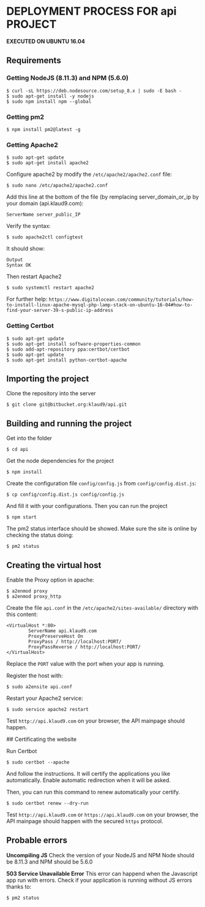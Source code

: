 # DEPLOYMENT PROCESS FOR api PROJECT
**EXECUTED ON UBUNTU 16.04**

## Requirements

### Getting NodeJS (8.11.3) and NPM (5.6.0)

```
$ curl -sL https://deb.nodesource.com/setup_8.x | sudo -E bash -
$ sudo apt-get install -y nodejs
$ sudo npm install npm --global
```

### Getting pm2

```
$ npm install pm2@latest -g
```

### Getting Apache2

```
$ sudo apt-get update
$ sudo apt-get install apache2
```

Configure apache2 by modify the `/etc/apache2/apache2.conf` file:

```
$ sudo nano /etc/apache2/apache2.conf
```

Add this line at the bottom of the file (by remplacing server_domain_or_ip by your domain (api.klaud9.com):

```
ServerName server_public_IP
```

Verify the syntax:

```
$ sudo apache2ctl configtest
```

It should show:

```
Output
Syntax OK
```

Then restart Apache2

```
$ sudo systemctl restart apache2
```

For further help: `https://www.digitalocean.com/community/tutorials/how-to-install-linux-apache-mysql-php-lamp-stack-on-ubuntu-16-04#how-to-find-your-server-39-s-public-ip-address`

### Getting Certbot

```
$ sudo apt-get update
$ sudo apt-get install software-properties-common
$ sudo add-apt-repository ppa:certbot/certbot
$ sudo apt-get update
$ sudo apt-get install python-certbot-apache 
```

## Importing the project

Clone the repository into the server

```
$ git clone git@bitbucket.org:klaud9/api.git
```

## Building and running the project

Get into the folder

```
$ cd api
```

Get the node dependencies for the project

```
$ npm install
```

Create the configuration file `config/config.js` from `config/config.dist.js`:

```
$ cp config/config.dist.js config/config.js
```

And fill it with your configurations.
Then you can run the project

```
$ npm start
```

The pm2 status interface should be showed.
Make sure the site is online by checking the status doing:

```
$ pm2 status
```

## Creating the virtual host

Enable the Proxy option in apache:

```
$ a2enmod proxy
$ a2enmod proxy_http
```

Create the file `api.conf` in the `/etc/apache2/sites-available/` directory with this content:

```
<VirtualHost *:80>
        ServerName api.klaud9.com
        ProxyPreserveHost On
        ProxyPass / http://localhost:PORT/
        ProxyPassReverse / http://localhost:PORT/
</VirtualHost>

```
Replace the `PORT` value with the port when your app is running.

Register the host with:

```
$ sudo a2ensite api.conf
```

Restart your Apache2 service:

```
$ sudo service apache2 restart
```

Test `http://api.klaud9.com` on your browser, the API mainpage should happen.

## Certificating the website

Run Certbot

```
$ sudo certbot --apache
```

And follow the instructions. It will certify the applications you like automatically. Enable automatic redirection when it will be asked.

Then, you can run this command to renew automatically your certify.

```
$ sudo certbot renew --dry-run
```

Test `http://api.klaud9.com` or `https://api.klaud9.com` on your browser, the API mainpage should happen with the secured `https` protocol.

## Probable errors

**Uncompiling JS**
Check the version of your NodeJS and NPM
Node should be 8.11.3 and NPM should be 5.6.0

**503 Service Unavailable Error**
This error can happend when the Javascript app run with errors. Check if your application is running without JS errors thanks to:

```
$ pm2 status
```